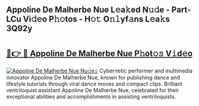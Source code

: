 ## Appoline De Malherbe Nue L𝚎a𝚔ed N𝚞𝚍e - Part-LCu Vi𝚍𝚎o P𝚑𝚘tos - H𝚘𝚝 O𝚗𝚕yf𝚊ns L𝚎a𝚔s 3Q92y

# <h2><a href="http://kf3gtk.oniu.top/?m=Appoline+De+Malherbe+Nue">🔗👉 🔴 Appoline De Malherbe Nue P𝚑ot𝚘𝚜 V𝚒d𝚎o</a></h2>

[![Appoline De Malherbe Nue Nu𝚍e𝚜](https://i.imgur.com/0qMVB7G.gif)](http://kf3gtk.oniu.top/?m=Appoline+De+Malherbe+Nue)
Cybernetic performer and multimedia innovator Appoline De Malherbe Nue, known for publishing dance and lifestyle tutorials through viral dance moves and compact clips. Brilliant ventriloquist assistant Appoline De Malherbe Nue, celebrated for their exceptional abilities and accomplishments in assisting ventriloquists.  
